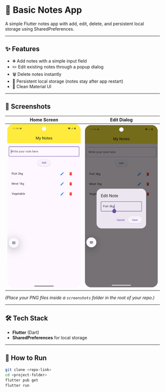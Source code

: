 # 📝 Basic Notes App

A simple Flutter notes app with add, edit, delete, and persistent local storage using SharedPreferences.

---

## ✨ Features
- ➕ Add notes with a simple input field
- ✏️ Edit existing notes through a popup dialog
- 🗑 Delete notes instantly
- 💾 Persistent local storage (notes stay after app restart)
- 🎨 Clean Material UI

---

## 📸 Screenshots

| Home Screen                                 | Edit Dialog                                 |
|---------------------------------------------|---------------------------------------------|
| ![Home Screen](screenshots/home_screen.png) | ![Edit Dialog](screenshots/edit_dialog.png) |

*(Place your PNG files inside a `screenshots` folder in the root of your repo.)*

---

## 🛠 Tech Stack
- **Flutter** (Dart)
- **SharedPreferences** for local storage

---

## 🚀 How to Run
```bash
git clone <repo-link>
cd <project-folder>
flutter pub get
flutter run
